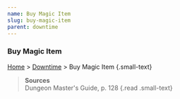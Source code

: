 ```yaml
---
name: Buy Magic Item
slug: buy-magic-item
parent: downtime
---
```

### Buy Magic Item
[Home](dm-operations-center) > [Downtime](downtime) > Buy Magic Item {.small-text}


> **Sources** <br/>
> Dungeon Master's Guide, p. 128
{.read .small-text}
